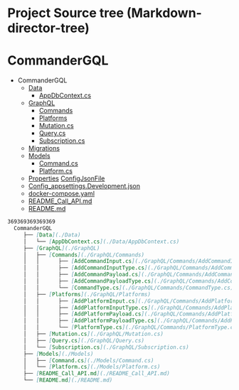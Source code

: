 # Project Source tree (Markdown-director-tree)
# CommanderGQL

- CommanderGQL
    - [Data](./Data) 
        - [AppDbContext.cs](./Data/AppDbContext.cs)
    - [GraphQL](./GraphQL)
        - [Commands](./GraphQL/Commands)
        - [Platforms](./GraphQL/Platforms)
        - [Mutation.cs](./GraphQL/Mutation.cs)
        - [Query.cs](./GraphQL/Query.cs)
        - [Subscription.cs](./GraphQL/Subscription.cs)
    - [Migrations](./Migrations)
    - [Models](./Models)
        - [Command.cs](./Models/Command.cs)
        - [Platform.cs](./Models/Platform.cs)
    - [Properties](./Properties) [ConfigJsonFile](./Config/config.md)
    - [Config_appsettings.Development.json](./Config/Connectionstring_config.md)
    - [docker-compose.yaml](./docker-compose.yaml)
    - [README_Call_API.md](./README_Call_API.md)
    - [README.md](./README.md)

```md
369369369369369
  CommanderGQL
     ├── [Data](./Data) 
     │   └── [AppDbContext.cs](./Data/AppDbContext.cs)
     ├── [GraphQL](./GraphQL)
     │   ├── [Commands](./GraphQL/Commands)
     │   │      ├── [AddCommandInput.cs](./GraphQL/Commands/AddCommandInput.cs)
     │   │      ├── [AddCommandInputType.cs](./GraphQL/Commands/AddCommandInputType.cs)
     │   │      ├── [AddCommandPayload.cs](./GraphQL/Commands/AddCommandPayload.cs)
     │   │      ├── [AddCommandPayloadType.cs](./GraphQL/Commands/AddCommandPayloadType.cs)
     │   │      └── [CommandType.cs](./GraphQL/Commands/CommandType.cs)
     │   ├── [Platforms](./GraphQL/Platforms)
     │   │      ├── [AddPlatformInput.cs](./GraphQL/Commands/AddPlatformInput.cs)
     │   │      ├── [AddPlatformInputType.cs](./GraphQL/Commands/AddPlatformInputType.cs)
     │   │      ├── [AddPlatformPayload.cs](./GraphQL/Commands/AddPlatformPayload.cs)
     │   │      ├── [AddPlatformPayloadType.cs](./GraphQL/Commands/AddPlatformPayloadType.cs)
     │   │      └── [PlatformType.cs](./GraphQL/Commands/PlatformType.cs)
     │   ├── [Mutation.cs](./GraphQL/Mutation.cs)
     │   ├── [Query.cs](./GraphQL/Query.cs)
     │   └── [Subscription.cs](./GraphQL/Subscription.cs)
     ├── [Models](./Models)
     │   ├── [Command.cs](./Models/Command.cs)
     │   └── [Platform.cs](./Models/Platform.cs)
     ├── [README_Call_API.md](./README_Call_API.md)
     └── [README.md](./README.md)
```